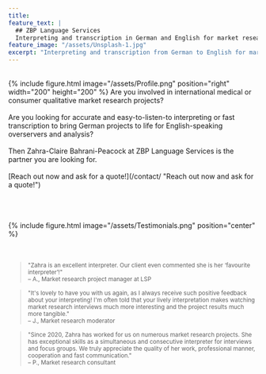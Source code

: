 ```yaml
---
title: 
feature_text: |
  ## ZBP Language Services
  Interpreting and transcription in German and English for market research studios, moderators, consultants, agencies and LSPs
feature_image: "/assets/Unsplash-1.jpg"
excerpt: "Interpreting and transcription from German to English for market research studios, moderators, consultants, agencies and LSPs"
---
```

<br>
{% include figure.html image="/assets/Profile.png" position="right" width="200" height="200" %}
Are you involved in international medical or consumer qualitative market research projects?<br><br>
Are you looking for accurate and easy-to-listen-to interpreting or fast transcription to bring German projects to life for English-speaking overservers and analysis?<br><br>
Then Zahra-Claire Bahrani-Peacock at ZBP Language Services is the partner you are looking for.<br><br>
[Reach out now and ask for a quote!](/contact/ "Reach out now and ask for a quote!")<br><br><br><br>

{% include figure.html image="/assets/Testimonials.png" position="center" %}<br><br><br>
><small>"Zahra is an excellent interpreter. Our client even commented she is her ‘favourite interpreter’!"<br>
– A., Market research project manager at LSP</small>

><small>"It's lovely to have you with us again, as I always receive such positive feedback about your interpreting! I'm often told that your lively interpretation makes watching market research interviews much more interesting and the project results much more tangible."<br>
– J., Market research moderator</small>

><small>"Since 2020, Zahra has worked for us on numerous market research projects. She has exceptional skills as a simultaneous and consecutive interpreter for interviews and focus groups. We truly appreciate the quality of her work, professional manner, cooperation and fast communication."<br>
– P., Market research consultant</small>
